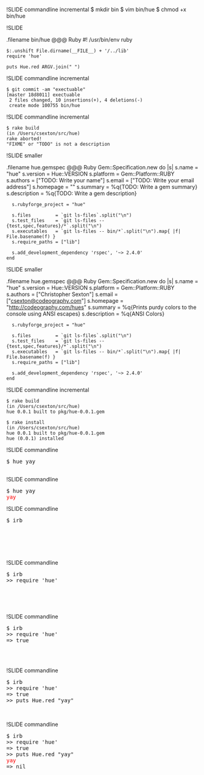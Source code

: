 !SLIDE commandline incremental
    $ mkdir bin
    $ vim bin/hue
    $ chmod +x bin/hue

!SLIDE

.filename bin/hue
    @@@ Ruby
    #! /usr/bin/env ruby

    $:.unshift File.dirname(__FILE__) + '/../lib'
    require 'hue'

    puts Hue.red ARGV.join(" ")

!SLIDE commandline incremental

    $ git commit -am "exectuable"
    [master 18d8011] exectuable
     2 files changed, 10 insertions(+), 4 deletions(-)
     create mode 100755 bin/hue


!SLIDE commandline incremental

    $ rake build
    (in /Users/csexton/src/hue)
    rake aborted!
    "FIXME" or "TODO" is not a description

!SLIDE smaller

.filename hue.gemspec
    @@@ Ruby
    Gem::Specification.new do |s|
      s.name        = "hue"
      s.version     = Hue::VERSION
      s.platform    = Gem::Platform::RUBY
      s.authors     = ["TODO: Write your name"]
      s.email       = ["TODO: Write your email address"]
      s.homepage    = ""
      s.summary     = %q{TODO: Write a gem summary}
      s.description = %q{TODO: Write a gem description}

      s.rubyforge_project = "hue"

      s.files         = `git ls-files`.split("\n")
      s.test_files    = `git ls-files -- {test,spec,features}/*`.split("\n")
      s.executables   = `git ls-files -- bin/*`.split("\n").map{ |f| File.basename(f) }
      s.require_paths = ["lib"]

      s.add_development_dependency 'rspec', '~> 2.4.0'
    end


!SLIDE smaller

.filename hue.gemspec
    @@@ Ruby
    Gem::Specification.new do |s|
      s.name        = "hue"
      s.version     = Hue::VERSION
      s.platform    = Gem::Platform::RUBY
      s.authors     = ["Christopher Sexton"]
      s.email       = ["csexton@codeography.com"]
      s.homepage    = "http://codeography.com/hues"
      s.summary     = %q{Prints purdy colors to the console using ANSI escapes}
      s.description = %q{ANSI Colors}

      s.rubyforge_project = "hue"

      s.files         = `git ls-files`.split("\n")
      s.test_files    = `git ls-files -- {test,spec,features}/*`.split("\n")
      s.executables   = `git ls-files -- bin/*`.split("\n").map{ |f| File.basename(f) }
      s.require_paths = ["lib"]

      s.add_development_dependency 'rspec', '~> 2.4.0'
    end

!SLIDE commandline incremental

    $ rake build
    (in /Users/csexton/src/hue)
    hue 0.0.1 built to pkg/hue-0.0.1.gem

    $ rake install
    (in /Users/csexton/src/hue)
    hue 0.0.1 built to pkg/hue-0.0.1.gem
    hue (0.0.1) installed

!SLIDE commandline

<pre>
$ hue yay
&nbsp;
</pre>

!SLIDE commandline
<pre>
$ hue yay
<span style="color:red">yay</span>
</pre>

!SLIDE commandline

<pre>
$ irb
&nbsp;
&nbsp;
&nbsp;
&nbsp;
&nbsp;
</pre>

!SLIDE commandline

<pre>
$ irb
>> require 'hue'
&nbsp;
&nbsp;
&nbsp;
&nbsp;
</pre>

!SLIDE commandline

<pre>
$ irb
>> require 'hue'
=> true
&nbsp;
&nbsp;
&nbsp;
</pre>

!SLIDE commandline

<pre>
$ irb
>> require 'hue'
=> true
>> puts Hue.red "yay"
&nbsp;
&nbsp;
</pre>
!SLIDE commandline

<pre>
$ irb
>> require 'hue'
=> true
>> puts Hue.red "yay"
<span style="color:red">yay</span>
=> nil
</pre>
